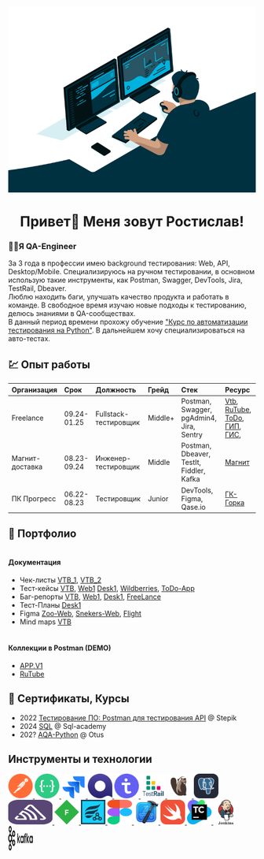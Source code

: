 <div align="center">

![GIF](https://github.com/DanilinRostislav/DanilinRostislav/blob/main/Gif/main.gif)
</div>

<h1 align="center">Привет👋 Меня зовут Ростислав!</h1>

### <h3 align="left"> 👩‍💻Я QA-Engineer</h3>
За 3 года в профессии имею background тестирования: Web, API, Desktop/Mobile.
Специализируюсь на ручном тестировании, в основном использую такие инструменты, как Postman, Swagger, DevTools, Jira, TestRail, Dbeaver.
<br>Люблю находить баги, улучшать качество продукта и работать в команде.
В свободное время изучаю новые подходы к тестированию, делюсь знаниями в QA-сообществах.
<br>В данный период времени прохожу обучение ["Курс по автоматизации тестирования на Python"](https://otus.ru/lessons/avtomatizaciya-web-testirovaniya/).
В дальнейшем  хочу специализироваться на авто-тестах.

## &#128185; Опыт работы
|Организация|Срок|Должность|Грейд|Стек|Ресурс|
|:--------------|:---------|:------|:-------------------|:-------------------|:-------------------|
|Freelance |	09.24-01.25 |	Fullstack-тестировщик |	Middle+ |	Postman, Swagger, pgAdmin4, Jira, Sentry |	[Vtb](https://www.vtb.ru/), [RuTube](https://rutube.ru/), [ToDo](https://apps.apple.com/us/app/typs/id1145048452), [ГИП](https://www.gorinzhproekt-m.ru/), [ГИС](https://gc-gip.ru/),|
|Магнит-доставка |	08.23-09.24 |	Инженер-тестировщик |	Middle |	Postman, Dbeaver, TestIt, Fiddler, Kafka |	[Магнит](https://magnit.ru/)|
|ПК Прогресс |	06.22-08.23 |	Тестировщик |	Junior |	DevTools, Figma, Qase.io |	[ГК-Горка](https://gk-gorka.ru/)|


## &#128188; Портфолио
#### <br>Документация

-  Чек-листы [VTB_1](https://docs.google.com/spreadsheets/d/1WjeL8lVOuwH9PJnbxH0X19m1hS94akJu/edit?usp=drive_link&ouid=106188314117951913477&rtpof=true&sd=true),
[VTB_2](https://docs.google.com/spreadsheets/d/1Auofbim8YgUuezITCx6O8TW_xLRWyC3O/edit?usp=drive_link&ouid=106188314117951913477&rtpof=true&sd=true)
-  Тест-кейсы [VTB](https://docs.google.com/spreadsheets/d/1F6acdPG03OcpKej8dVKRoGQKD74eAhET/edit?usp=drive_link&ouid=106188314117951913477&rtpof=true&sd=true),
[Web1](https://docs.google.com/document/d/1o6Q4ycnSDB9UiWZeB5ITK9e1nyVruDwF/edit?usp=drive_link&ouid=106188314117951913477&rtpof=true&sd=true)
[Desk1](https://docs.google.com/spreadsheets/d/1xcFR4r-eYu1IyuXDNrkBf3mS1C0DBH1b/edit?usp=drive_link&ouid=106188314117951913477&rtpof=true&sd=true),
[Wildberries](https://docs.google.com/spreadsheets/d/1zOdhmSklUrUUbO4HUKr8dG68zomMmcC2/edit?usp=drive_link&ouid=106188314117951913477&rtpof=true&sd=true),
[ToDo-App](https://docs.google.com/spreadsheets/d/1WdhCLQZ-qLMhWc-bu8x6TBxwp_miO433/edit?usp=drive_link&ouid=106188314117951913477&rtpof=true&sd=true)
-  Баг-репорты [VTB](https://docs.google.com/spreadsheets/d/1w9YXMvYJJ5BRCX4-3lwqnVSiqoWO9Lps/edit?usp=drive_link&ouid=106188314117951913477&rtpof=true&sd=true),
[Web1](https://docs.google.com/document/d/1o6Q4ycnSDB9UiWZeB5ITK9e1nyVruDwF/edit?usp=drive_link&ouid=106188314117951913477&rtpof=true&sd=true),
[Desk1](https://docs.google.com/document/d/1VFIu1jOyvP0e2rA6Lwr9HwECLZW-O0mn/edit?usp=drive_link&ouid=106188314117951913477&rtpof=true&sd=true),
[FreeLance](https://drive.google.com/drive/folders/1ue493crk9DP1v26zd9nS3AAclO2lrQQK?usp=drive_link)
-  Тест-Планы [Desk1](https://docs.google.com/document/d/1m1sQwvoNd2eZpq2RY9OZdnVF14xu5puS/edit?usp=drive_link&ouid=106188314117951913477&rtpof=true&sd=true)
-  Figma [Zoo-Web](https://drive.google.com/file/d/1-hO_BV8vFNTbv8Yc7O4mywvffV9VGrs3/view?usp=drive_link),
[Snekers-Web](https://drive.google.com/file/d/1jOJOE9avYnONxWNl2OpDsgAgW5oFu0K3/view?usp=drive_link),
[Flight](https://drive.google.com/file/d/1NpK7xpVyZyWeuf9ZQFH_7i-Fau1Sx6Su/view?usp=drive_link)
-  Mind maps [VTB](https://drive.google.com/drive/folders/1i_cgxexJs0_-NDbjhViC4CiBq00JBVd5?usp=drive_link)

#### <br>Коллекции в Postman (DEMO)

-  [APP.V1](https://github.com/DanilinRostislav/DanilinRostislav/blob/main/Collections/APP-DEMO2.postman_collection.json)
-  [RuTube](https://github.com/DanilinRostislav/DanilinRostislav/blob/main/Collections/RUTUBE-DEMO.postman_collection.json)

## &#128220; Сертификаты, Курсы 

- 2022 [Тестирование ПО: Postman для тестирования API](https://stepik.org/course/120679/promo?search=6500835931) @ Stepik
- 2024 [SQL](https://sql-academy.org/ru/check-certificate/676d6f6ae575430029240f94?language=en) @ Sql-academy
- 202? [AQA-Python](https://otus.ru/lessons/avtomatizaciya-web-testirovaniya/) @ Otus

## Инструменты и технологии

<p align="left">

<a href="https://www.postman.com/">
<img src="https://github.com/DanilinRostislav/DanilinRostislav/blob/main/Icons/Postman.png" width="50" height="50" />
</a>
<a href="https://swagger.io/">
<img src="https://github.com/DanilinRostislav/DanilinRostislav/blob/main/Icons/swagger.png" alt="Swagger" width="50" height="50" />
</a>
<a href="https://www.atlassian.com/software/jira">
<img src="https://github.com/DanilinRostislav/DanilinRostislav/blob/main/Icons/jira-1.svg" alt="Jira" width="50" height="50" />
</a>
<a href="https://qase.io/">
<img src="https://github.com/DanilinRostislav/DanilinRostislav/blob/main/Icons/Qase.io.png" alt="Qase.io" width="50" height="50" />
</a>
<a href="https://testit.software/">
<img src="https://github.com/DanilinRostislav/DanilinRostislav/blob/main/Icons/TestIT.png" alt="TestIT" width="50" height="50" />
</a>
<a href="https://www.gurock.com/testrail">
<img src="https://github.com/DanilinRostislav/DanilinRostislav/blob/main/Icons/TestRail.png" alt="TestRail" width="50" height="50" />
</a>
<a href="https://dbeaver.io/">
<img src="https://github.com/DanilinRostislav/DanilinRostislav/blob/main/Icons/DBeaver.png" alt="DBeaver" width="50" height="50" />
</a>
<a href="https://www.postgresql.org/">
<img src="https://github.com/DanilinRostislav/DanilinRostislav/blob/main/Icons/PostgreSQL-Dark.svg" alt="PostgreSQL" width="50" height="50" />
</a>
<a href="https://sentry.io/">
<img src="https://github.com/DanilinRostislav/DanilinRostislav/blob/main/Icons/Sentry.svg" alt="Sentry" width="90" height="50" />
</a>
<a href="https://www.telerik.com/fiddler">
<img src="https://github.com/DanilinRostislav/DanilinRostislav/blob/main/Icons/Fiddler.png" alt="Fiddler" width="50" height="50" /> 
</a>
<a href="https://marketplace.atlassian.com/apps/1014681/zephyr-squad-test-management-for-jira?tab=overview&hosting=cloud">
<img src="https://github.com/DanilinRostislav/DanilinRostislav/blob/main/Icons/Zephyr.png" alt="Zephyr" width="50" height="50" />
</a>
<a href="https://figma.com">
<img src="https://github.com/DanilinRostislav/DanilinRostislav/blob/main/Icons/Figma.svg" alt="Figma" width="50" height="50" /> 
</a>
<a href="https://developer.apple.com/xcode/">
<img src="https://github.com/DanilinRostislav/DanilinRostislav/blob/main/Icons/Xcode.png" alt="Xcode" width="50" height="50" />
</a>
<a href="https://developer.apple.com/xcode/">
<img src="https://github.com/DanilinRostislav/DanilinRostislav/blob/main/Icons/Swift.svg" alt="Swift" width="50" height="50" />
</a>
<a href="https://www.jetbrains.com/teamcity/">
<img src="https://github.com/DanilinRostislav/DanilinRostislav/blob/main/Icons/TeamCity.png" alt="Teamcity" width="50" height="50" />
</a>
<a href="https://www.jenkins.io/">
<img src="https://github.com/DanilinRostislav/DanilinRostislav/blob/main/Icons/jenkins-svgrepo-com.svg" alt="Jenkins" width="50" height="50" />
</a>
<a href="https://kafka.apache.org/">
<img src="https://github.com/DanilinRostislav/DanilinRostislav/blob/main/Icons/kafka.svg" alt="Kafka" width="50" height="50" />
</a>
</p>
